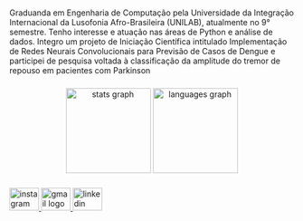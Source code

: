 <br clear="both">

<p align="left">Graduanda em Engenharia de Computação pela Universidade da Integração Internacional da Lusofonia Afro-Brasileira (UNILAB), atualmente no 9° semestre. Tenho interesse e atuação nas áreas de Python e análise de dados. Integro um projeto de Iniciação Científica intitulado Implementação de Redes Neurais Convolucionais para Previsão de Casos de Dengue e participei de pesquisa voltada à classificação da amplitude do tremor de repouso em pacientes com Parkinson</p>

###

<div align="center">
  <img src="https://github-readme-stats.vercel.app/api?username=ivinalorena&hide_title=false&hide_rank=false&show_icons=true&include_all_commits=true&count_private=true&disable_animations=false&theme=dracula&locale=en&hide_border=false&order=1" height="150" alt="stats graph"  />
  <img src="https://github-readme-stats.vercel.app/api/top-langs?username=ivinalorena&locale=en&hide_title=false&layout=compact&card_width=320&langs_count=5&theme=dracula&hide_border=false&order=2" height="150" alt="languages graph"  />
</div>

###

<div align="left">
  <a href="https://www.instagram.com/ivina_lorena/" target="_blank">
    <img src="https://raw.githubusercontent.com/maurodesouza/profile-readme-generator/master/src/assets/icons/social/instagram/default.svg" width="52" height="40" alt="instagram logo"  />
  </a>
  <a href="ivinalorena@aluno.unilab.edu.br" target="_blank">
    <img src="https://raw.githubusercontent.com/maurodesouza/profile-readme-generator/master/src/assets/icons/social/gmail/default.svg" width="52" height="40" alt="gmail logo"  />
  </a>
  <a href="https://www.linkedin.com/in/ivina-lorena-oliveira-moura-9793952a8/" target="_blank">
    <img src="https://raw.githubusercontent.com/maurodesouza/profile-readme-generator/master/src/assets/icons/social/linkedin/default.svg" width="52" height="40" alt="linkedin logo"  />
  </a>
</div>

###
